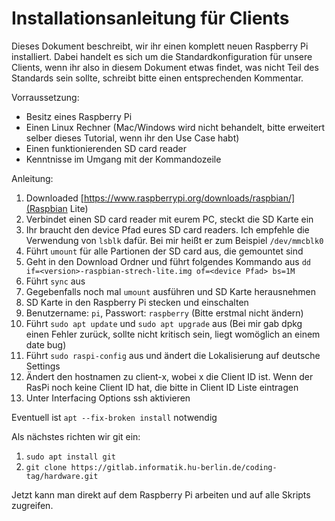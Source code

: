# Installationsanleitung für Clients

Dieses Dokument beschreibt, wir ihr einen komplett neuen Raspberry Pi
installiert. Dabei handelt es sich um die Standardkonfiguration für unsere
Clients, wenn ihr also in diesem Dokument etwas findet, was nicht Teil des
Standards sein sollte, schreibt bitte einen entsprechenden Kommentar.

Vorraussetzung:
 * Besitz eines Raspberry Pi
 * Einen Linux Rechner (Mac/Windows wird nicht behandelt, bitte erweitert selber
   	       	        dieses Tutorial, wenn ihr den Use Case habt)
 * Einen funktionierenden SD card reader
 * Kenntnisse im Umgang mit der Kommandozeile

Anleitung:
 1. Downloaded [https://www.raspberrypi.org/downloads/raspbian/](Raspbian Lite)
 2. Verbindet einen SD card reader mit eurem PC, steckt die SD Karte ein
 3. Ihr braucht den device Pfad eures SD card readers. Ich empfehle die Verwendung von `lsblk` dafür. Bei mir heißt er zum Beispiel `/dev/mmcblk0`
 4. Führt `umount` für alle Partionen der SD card aus, die gemountet sind
 5. Geht in den Download Ordner und führt folgendes Kommando aus
 `dd if=<version>-raspbian-strech-lite.img of=<device Pfad> bs=1M`
 6. Führt `sync` aus
 7. Gegebenfalls noch mal `umount` ausführen und SD Karte herausnehmen
 8. SD Karte in den Raspberry Pi stecken und einschalten
 9. Benutzername: `pi`, Passwort: `raspberry` (Bitte erstmal nicht ändern)
 10. Führt `sudo apt update` und `sudo apt upgrade` aus (Bei mir gab dpkg einen
     Fehler zurück, sollte nicht kritisch sein, liegt womöglich an einem date
     bug)
 11. Führt `sudo raspi-config` aus und ändert die Lokalisierung auf deutsche
     Settings
 12. Ändert den hostnamen zu client-x, wobei x die Client ID ist. Wenn der RasPi
     noch keine Client ID hat, die bitte in Client ID Liste eintragen
 13. Unter Interfacing Options ssh aktivieren

Eventuell ist `apt --fix-broken install` notwendig

Als nächstes richten wir git ein:
 1. `sudo apt install git`
 2. `git clone https://gitlab.informatik.hu-berlin.de/coding-tag/hardware.git`

Jetzt kann man direkt auf dem Raspberry Pi arbeiten und auf alle Skripts
zugreifen.